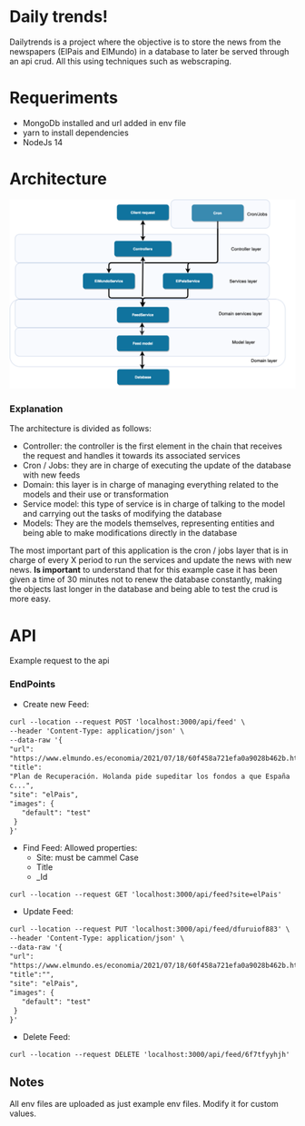 
# Daily trends!

Dailytrends is a project where the objective is to store the news from the newspapers (ElPais and ElMundo) in a database to later be served through an api crud.
All this using techniques such as webscraping.

# Requeriments
- MongoDb installed and url added in env file
- yarn to install dependencies
- NodeJs 14

# Architecture

![Architecture](https://github.com/IlusionDev/DailyTrends/blob/master/arch.png)
### Explanation
The architecture is divided as follows:

 - Controller: the controller is the first element in the chain that receives the request and handles it towards its associated services
 - Cron / Jobs: they are in charge of executing the update of the database with new feeds
 - Domain: this layer is in charge of managing everything related to the models and their use or transformation
 - Service model: this type of service is in charge of talking to the model and carrying out the tasks of modifying the database
 - Models: They are the models themselves, representing entities and being able to make modifications directly in the database

The most important part of this application is the cron / jobs layer that is in charge of every X period to run the services and update the news with new news.
**Is important** to understand that for this example case it has been given a time of 30 minutes not to renew the database constantly, making the objects last longer in the database and being able to test the crud is more easy.

# API
Example request to the api
### EndPoints

 - Create new Feed:
```
curl --location --request POST 'localhost:3000/api/feed' \
--header 'Content-Type: application/json' \
--data-raw '{
"url": "https://www.elmundo.es/economia/2021/07/18/60f458a721efa0a9028b462b.ht...",
"title":
"Plan de Recuperación. Holanda pide supeditar los fondos a que España c...",
"site": "elPais",
"images": {
   "default": "test"
 }
}'
```
 -  Find Feed: 
 Allowed properties:
	 - Site: must be cammel Case
	 - Title
	 - _Id

````
curl --location --request GET 'localhost:3000/api/feed?site=elPais'
````

 - Update Feed: 
````
curl --location --request PUT 'localhost:3000/api/feed/dfuruiof883' \
--header 'Content-Type: application/json' \
--data-raw '{
"url": "https://www.elmundo.es/economia/2021/07/18/60f458a721efa0a9028b462b.ht...",
"title":"",
"site": "elPais",
"images": {
   "default": "test"
 }
}'
````
- Delete Feed:
````
curl --location --request DELETE 'localhost:3000/api/feed/6f7tfyyhjh'
````

## Notes
All env files are uploaded as just example env files. Modify it for custom values.
